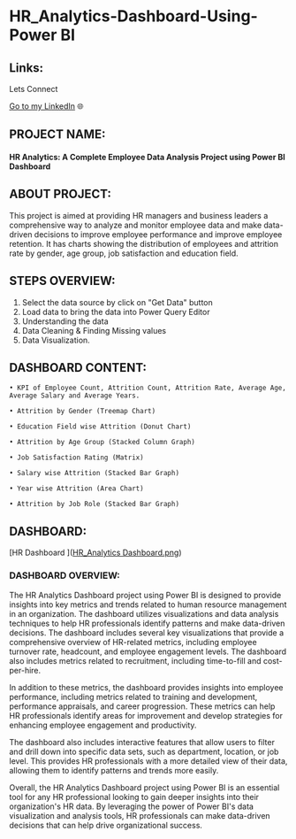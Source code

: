 # HR_Analytics-Dashboard-Using-Power BI

## Links:
Lets Connect 

[Go to my LinkedIn](https://www.linkedin.com/in/premspatra/) 🌐

## PROJECT NAME:

#### HR Analytics: A Complete Employee Data Analysis Project using Power BI Dashboard

## ABOUT PROJECT:

This project is aimed at providing HR managers and business leaders a comprehensive way to analyze and monitor employee data and make data-driven decisions to improve employee performance and improve employee retention.
It has charts showing the distribution of employees and attrition rate by gender, age group, job satisfaction and education field.


## STEPS OVERVIEW:

1. Select the data source by click on "Get Data" button
2. Load data to bring the data into Power Query Editor
3. Understanding the data
4. Data Cleaning & Finding Missing values
5. Data Visualization.

    
## DASHBOARD CONTENT:

    • KPI of Employee Count, Attrition Count, Attrition Rate, Average Age, Average Salary and Average Years. 
    
    • Attrition by Gender (Treemap Chart)
    
    • Education Field wise Attrition (Donut Chart)
    
    • Attrition by Age Group (Stacked Column Graph)
    
    • Job Satisfaction Rating (Matrix)
    
    • Salary wise Attrition (Stacked Bar Graph)
    
    • Year wise Attrition (Area Chart)
    
    • Attrition by Job Role (Stacked Bar Graph)
    

## DASHBOARD:

[HR Dashboard ]([HR_Analytics Dashboard.png](https://github.com/Prempatra15/Power-BI/blob/main/HR_Analytics%20Dashboard.png))
    

### DASHBOARD OVERVIEW:

The HR Analytics Dashboard project using Power BI is designed to provide insights into key metrics and trends related to human resource management in an organization. The dashboard utilizes visualizations and data analysis techniques to help HR professionals identify patterns and make data-driven decisions. The dashboard includes several key visualizations that provide a comprehensive overview of HR-related metrics, including employee turnover rate, headcount, and employee engagement levels. The dashboard also includes metrics related to recruitment, including time-to-fill and cost-per-hire.

In addition to these metrics, the dashboard provides insights into employee performance, including metrics related to training and development, performance appraisals, and career progression. These metrics can help HR professionals identify areas for improvement and develop strategies for enhancing employee engagement and productivity.

The dashboard also includes interactive features that allow users to filter and drill down into specific data sets, such as department, location, or job level. This provides HR professionals with a more detailed view of their data, allowing them to identify patterns and trends more easily.

Overall, the HR Analytics Dashboard project using Power BI is an essential tool for any HR professional looking to gain deeper insights into their organization's HR data. By leveraging the power of Power BI's data visualization and analysis tools, HR professionals can make data-driven decisions that can help drive organizational success.

